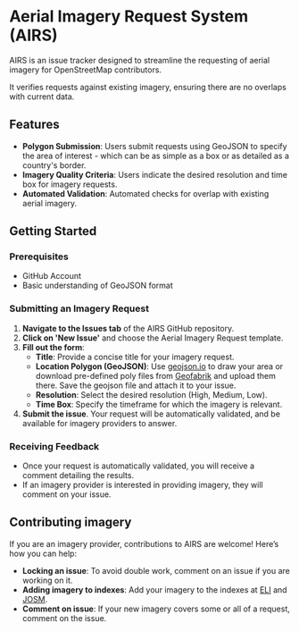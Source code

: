 # Aerial Imagery Request System (AIRS)

AIRS is an issue tracker designed to streamline the requesting of aerial imagery for OpenStreetMap contributors.

It verifies requests against existing imagery, ensuring there are no overlaps with current data.

## Features

- **Polygon Submission**: Users submit requests using GeoJSON to specify the area of interest - which can be as simple as a box or as detailed as a country's border.
- **Imagery Quality Criteria**: Users indicate the desired resolution and time box for imagery requests.
- **Automated Validation**: Automated checks for overlap with existing aerial imagery.

## Getting Started

### Prerequisites

- GitHub Account
- Basic understanding of GeoJSON format

### Submitting an Imagery Request

1. **Navigate to the Issues tab** of the AIRS GitHub repository.
2. **Click on 'New Issue'** and choose the Aerial Imagery Request template.
3. **Fill out the form**:
   - **Title**: Provide a concise title for your imagery request.
   - **Location Polygon (GeoJSON)**: Use [geojson.io](http://geojson.io/) to draw your area or download pre-defined poly files from [Geofabrik](http://downloads.geofabrik.de) and upload them there. Save the geojson file and attach it to your issue.
   - **Resolution**: Select the desired resolution (High, Medium, Low).
   - **Time Box**: Specify the timeframe for which the imagery is relevant.
4. **Submit the issue**. Your request will be automatically validated, and be available for imagery providers to answer.

### Receiving Feedback

- Once your request is automatically validated, you will receive a comment detailing the results.
- If an imagery provider is interested in providing imagery, they will comment on your issue.

## Contributing imagery

If you are an imagery provider, contributions to AIRS are welcome! Here’s how you can help:

- **Locking an issue**: To avoid double work, comment on an issue if you are working on it.
- **Adding imagery to indexes**: Add your imagery to the indexes at [ELI](https://github.com/osmlab/editor-layer-index/) and [JOSM](https://josm.openstreetmap.de/wiki/Maps).
- **Comment on issue**: If your new imagery covers some or all of a request, comment on the issue.
